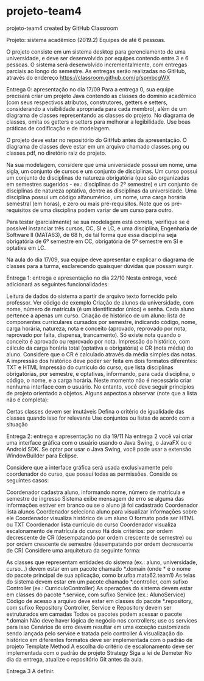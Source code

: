 # projeto-team4
projeto-team4 created by GitHub Classroom


Projeto: sistema acadêmico (2019.2)
Equipes de até 6 pessoas.

O projeto consiste em um sistema desktop para gerenciamento de uma universidade, e deve ser desenvolvido por equipes contendo entre 3 e 6 pessoas. O sistema será desenvolvido incrementalmente, com entregas parciais ao longo do semestre. As entregas serão realizadas no GitHub, através do endereço https://classroom.github.com/g/spmbcgWX

Entrega 0: apresentação no dia 17/09
Para a entrega 0, sua equipe precisará criar um projeto Java contendo as classes do domínio acadêmico (com seus respectivos atributos, construtores, getters e setters, considerando a visibilidade apropriada para cada membro), além de um diagrama de classes representando as classes do projeto. No diagrama de classes, omita os getters e setters para melhorar a legibilidade. Use boas práticas de codificação e de modelagem.

O projeto deve estar no repositório do GitHub antes da apresentação. O diagrama de classes deve estar em um arquivo chamado classes.png ou classes.pdf, no diretório raiz do projeto.

Na sua modelagem, considere que uma universidade possui um nome, uma sigla, um conjunto de cursos e um conjunto de disciplinas. Um curso possui um conjunto de disciplinas de natureza obrigatória (que são organizadas em semestres sugeridos - ex.: disciplinas do 2º semestre) e um conjunto de disciplinas de natureza optativa, dentre as disciplinas da universidade. Uma disciplina possui um código alfanumérico, um nome, uma carga horária semestral (em horas), e zero ou mais pré-requisitos. Note que os pré-requisitos de uma disciplina podem variar de um curso para outro.

Para testar (parcialmente) se sua modelagem está correta, verifique se é possível instanciar três cursos, CC, SI e LC, e uma disciplina, Engenharia de Software II (MATA63), de 68 h, de tal forma que essa disciplina seja obrigatória de 6º semestre em CC, obrigatória de 5º semestre em SI e optativa em LC.

Na aula do dia 17/09, sua equipe deve apresentar e explicar o diagrama de classes para a turma, esclarecendo quaisquer dúvidas que possam surgir.

Entrega 1: entrega e apresentação no dia 22/10
Nesta entrega, você adicionará as seguintes funcionalidades:

Leitura de dados do sistema a partir de arquivo texto fornecido pelo professor. Ver código de exemplo
Criação de alunos da universidade, com nome, número de matrícula (é um identificador único) e senha. Cada aluno pertence a apenas um curso.
Criação de histórico de um aluno: lista de componentes curriculares cursados por semestre, indicando código, nome, carga horária, natureza, nota e conceito (aprovado, reprovado por nota, reprovado por falta, dispensa, trancamento). Só existe nota quando o conceito é aprovado ou reprovado por nota.
Impressão do histórico, com cálculo da carga horária total (optativa e obrigatória) e CR (nota média) do aluno. Considere que o CR é calculado através da média simples das notas.
A impressão dos histórico deve poder ser feita em dois formatos diferentes: TXT e HTML
Impressão do currículo do curso, que lista disciplinas obrigatórias, por semestre, e optativas, informando, para cada disciplina, o código, o nome, e a carga horária.
Neste momento não é necessário criar nenhuma interface com o usuário. No entanto, você deve seguir princípios de projeto orientado a objetos. Alguns aspectos a observar (note que a lista não é completa):

Certas classes devem ser imutáveis
Defina o critério de igualidade das classes quando isso for relevante
Use conjuntos ou listas de acordo com a situação


Entrega 2: entrega e apresentação no dia 19/11
Na entrega 2 você vai criar uma interface gráfica com o usuário usando o Java Swing, o JavaFX ou o Android SDK. Se optar por usar o Java Swing, você pode usar a extensão WindowBuilder para Eclipse.

Considere que a interface gráfica será usada exclusivamente pelo coordenador do curso, que possui todas as permissões. 
Conside os seguintes casos:

Coordenador cadastra aluno, informando nome, número de matrícula e semestre de ingresso
Sistema exibe mensagem de erro se alguma das informações estiver em branco ou se o aluno já foi cadastrado
Coordenador lista alunos
Coordenador seleciona aluno para visualizar informações sobre ele
Coordenador visualiza histórico de um aluno
O formato pode ser HTML ou TXT
Coordenador lista currículo do curso
Coordenador visualiza escalonamento de matrícula do curso
Há dois critérios: por ordem decrescente de CR (desempatando por ordem crescente de semestre) ou por ordem crescente de semestre (desempatando por ordem decrescente de CR)
Considere uma arquitetura da seguinte forma:

As classes que representam entidades do sistema (ex.: aluno, universidade, curso…) devem estar em um pacote chamado *.domain (onde * é o nome do pacote principal de sua aplicação, como br.ufba.mata62.team1)
As telas do sistema devem estar em um pacote chamado *.controller, com sufixo Controller (ex.: CurriculoController)
As operações do sistema devem estar em classes do pacote *.service, com sufixo Service (ex.: AlunoService)
Código de acesso a arquivo deve estar em classes do pacote *.repository, com sufixo Repository
Controller, Service e Repository devem ser estruturados em camadas
Todos os pacotes podem acessar o pacote *.domain
Não deve haver lógica de negócio nos controllers; use os services para isso
Cenários de erro devem resultar em uma exceção customizada sendo lançada pelo service e tratada pelo controller
A visualização do histórico em diferentes formatos deve ser implementada com o padrão de projeto Template Method
A escolha do critério de escalonamento deve ser implementada com o padrão de projeto Strategy
Siga a lei de Demeter
No dia da entrega, atualize o repositório Git antes da aula.


Entrega 3
A definir.
